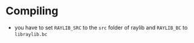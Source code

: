 # Compiling

* you have to set `RAYLIB_SRC` to the `src` folder of raylib and `RAYLIB_BC` to `libraylib.bc`
